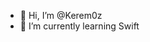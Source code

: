 - 👋 Hi, I’m @Kerem0z
- 🌱 I’m currently learning Swift



<!---
Kerem0z/Kerem0z is a ✨ special ✨ repository because its `README.md` (this file) appears on your GitHub profile.
You can click the Preview link to take a look at your changes.
--->
